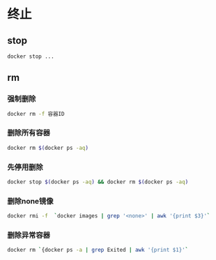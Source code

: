 <!--
 * @Author       : dmjcb@outlook.com
 * @Date         : 2024-09-04 02:23:17
 * @LastEditors  : dmjcb@outlook.com
 * @LastEditTime : 2024-09-04 02:48:01
-->

# 终止

## stop

```
docker stop ...
```

##  rm

### 强制删除

```sh
docker rm -f 容器ID
```

### 删除所有容器

```sh
docker rm $(docker ps -aq)
```

### 先停用删除

```sh
docker stop $(docker ps -aq) && docker rm $(docker ps -aq)
```

### 删除none镜像

```sh
docker rmi -f  `docker images | grep '<none>' | awk '{print $3}'` 
```

### 删除异常容器

```sh
docker rm `{docker ps -a | grep Exited | awk '{print $1}'`
```
